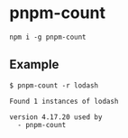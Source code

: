 # pnpm-count

```
npm i -g pnpm-count
```

## Example

```
$ pnpm-count -r lodash

Found 1 instances of lodash

version 4.17.20 used by
  - pnpm-count

```
